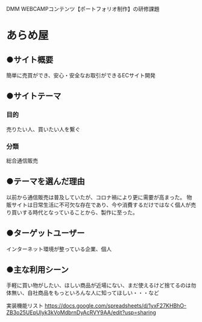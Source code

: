 DMM WEBCAMPコンテンツ【ポートフォリオ制作】の研修課題

# あらめ屋

## ●サイト概要
簡単に売買ができ、安心・安全なお取引ができるECサイト開発

## ●サイトテーマ
### 目的
売りたい人、買いたい人を繋ぐ

### 分類
総合通信販売

## ●テーマを選んだ理由
以前から通信販売は普及していたが、コロナ禍により更に需要が高まった。
物販サイトは日常生活に不可欠な存在であり、今や消費するだけではなく個人が売り買いする時代となっていることから、製作に至った。

## ●ターゲットユーザー
インターネット環境が整っている企業、個人

## ●主な利用シーン
手軽に買い物がしたい、ほしい商品が近場にない、まだ使えるけど捨てるのは勿体無い、自社商品をもっといろんな人に知ってほしい・・・など

実装機能リスト
https://docs.google.com/spreadsheets/d/1yxF27KHBhO-ZB3o25UEpUIyk3kVoMdbrnDyAcRVY9AA/edit?usp=sharing
<!---->


